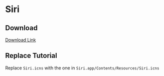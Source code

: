 # Siri



## Download

[Download Link]( Siri.icns )


## Replace Tutorial

Replace `Siri.icns` with the one in `Siri.app/Contents/Resources/Siri.icns`


